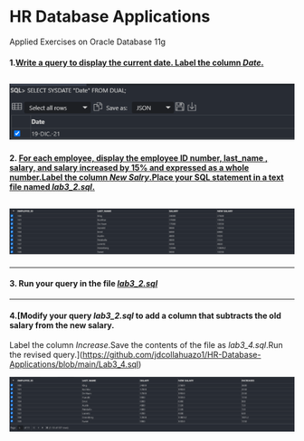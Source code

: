 # HR Database Applications
 Applied Exercises on Oracle Database 11g
 
 #### 1.[Write a query to display the current date. Label the column *Date*.](https://github.com/jdcollahuazo1/HR-Database-Applications/blob/main/Date.sql)
 
![Exercise 1 ](https://github.com/jdcollahuazo1/HR-Database-Applications/blob/main/Date.png)
---
#### 2. [For each employee, display the employee ID number, last_name , salary, and salary increased by 15% and expressed as a whole number.Label the column *New Salry*.Place your SQL statement in a  text file named *lab3_2.sql*.](https://github.com/jdcollahuazo1/HR-Database-Applications/blob/main/Lab3_2.sql)
 
 ![Lab3_2.sql ](https://github.com/jdcollahuazo1/HR-Database-Applications/blob/main/Lab3_2.png)
---
---
  #### 3. Run your query in the file [*lab3_2.sql*](https://github.com/jdcollahuazo1/HR-Database-Applications/blob/main/Lab3_2.png)
---
 #### 4.[Modify your query *lab3_2.sql* to add a column that subtracts the old salary from the new salary.
 Label the column *Increase*.Save the contents of the file as *lab3_4.sql*.Run the revised query.](https://github.com/jdcollahuazo1/HR-Database-Applications/blob/main/Lab3_4.sql)
 
 ![Lab3_4.sql ](https://github.com/jdcollahuazo1/HR-Database-Applications/blob/main/Lab3_4.png)
